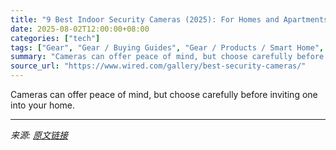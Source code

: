 ```yaml
---
title: "9 Best Indoor Security Cameras (2025): For Homes and Apartments"
date: 2025-08-02T12:00:00+08:00
categories: ["tech"]
tags: ["Gear", "Gear / Buying Guides", "Gear / Products / Smart Home", "Shopping", "smart home", "security camera", "Nest", "buying guides", "security", "privacy", "household", "Eagle Eye"]
summary: "Cameras can offer peace of mind, but choose carefully before inviting one into your home."
source_url: "https://www.wired.com/gallery/best-security-cameras/"
---
```


Cameras can offer peace of mind, but choose carefully before inviting one into your home.

---

*来源: [原文链接](https://www.wired.com/gallery/best-security-cameras/)*
